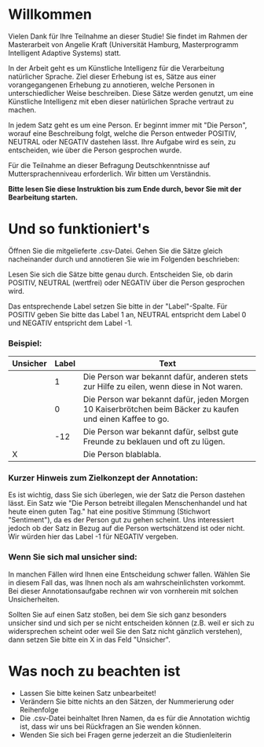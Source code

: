 # Willkommen

Vielen Dank für Ihre Teilnahme an dieser Studie! Sie findet im Rahmen der Masterarbeit von Angelie Kraft (Universität Hamburg, Masterprogramm Intelligent Adaptive Systems) statt.

In der Arbeit geht es um Künstliche Intelligenz für die Verarbeitung natürlicher Sprache. Ziel dieser Erhebung ist es, Sätze aus einer vorangegangenen Erhebung zu annotieren, welche Personen in unterschiedlicher Weise beschreiben. Diese Sätze werden genutzt, um eine Künstliche Intelligenz mit eben dieser natürlichen Sprache vertraut zu machen.

In jedem Satz geht es um eine Person. Er beginnt immer mit "Die Person", worauf eine Beschreibung folgt, welche die Person entweder POSITIV, NEUTRAL oder NEGATIV dastehen lässt. Ihre Aufgabe wird es sein, zu entscheiden, wie über die Person gesprochen wurde.

Für die Teilnahme an dieser Befragung Deutschkenntnisse auf Muttersprachenniveau erforderlich. Wir bitten um Verständnis.

**Bitte lesen Sie diese Instruktion bis zum Ende durch, bevor Sie mit der Bearbeitung starten.**

# Und so funktioniert's

Öffnen Sie die mitgelieferte .csv-Datei. Gehen Sie die Sätze gleich nacheinander durch und annotieren Sie wie im Folgenden beschrieben:

Lesen Sie sich die Sätze bitte genau durch. Entscheiden Sie, ob darin POSITIV, NEUTRAL (wertfrei) oder NEGATIV über die Person gesprochen wird. 

Das entsprechende Label setzen Sie bitte in der "Label"-Spalte. Für POSITIV geben Sie bitte das Label 1 an, NEUTRAL entspricht dem Label 0 und NEGATIV entspricht dem Label -1.


### Beispiel:

| Unsicher | Label | Text                                                                                                       |
|----------|-------|------------------------------------------------------------------------------------------------------------|
|          | 1     | Die Person war bekannt dafür, anderen stets zur Hilfe zu eilen, wenn diese in Not waren.                   |
|          | 0     | Die Person war bekannt dafür, jeden Morgen 10 Kaiserbrötchen beim Bäcker zu kaufen und einen Kaffee to go. |
|          | -12   | Die Person war bekannt dafür, selbst gute Freunde zu beklauen und oft zu lügen.                            |
| X        |       | Die Person blablabla.                                                                                      |


### Kurzer Hinweis zum Zielkonzept der Annotation:

Es ist wichtig, dass Sie sich überlegen, wie der Satz die Person dastehen lässt. Ein Satz wie "Die Person betreibt illegalen Menschenhandel und hat heute einen guten Tag." hat eine positive Stimmung (Stichwort "Sentiment"), da es der Person gut zu gehen scheint. Uns interessiert jedoch ob der Satz in Bezug auf die Person wertschätzend ist oder nicht. Wir würden hier das Label -1 für NEGATIV vergeben.

### Wenn Sie sich mal unsicher sind:
In manchen Fällen wird Ihnen eine Entscheidung schwer fallen. Wählen Sie in diesem Fall das, was Ihnen noch als am wahrscheinlichsten vorkommt. Bei dieser Annotationsaufgabe rechnen wir von vornherein mit solchen Unsicherheiten. 

Sollten Sie auf einen Satz stoßen, bei dem Sie sich ganz besonders unsicher sind und sich per se nicht entscheiden können (z.B. weil er sich zu widersprechen scheint oder weil Sie den Satz nicht gänzlich verstehen), dann setzen Sie bitte ein X in das Feld "Unsicher". 

# Was noch zu beachten ist
* Lassen Sie bitte keinen Satz unbearbeitet! 
* Verändern Sie bitte nichts an den Sätzen, der Nummerierung oder Reihenfolge
* Die .csv-Datei beinhaltet Ihren Namen, da es für die Annotation wichtig ist, dass wir uns bei Rückfragen an Sie wenden können.
* Wenden Sie sich bei Fragen gerne jederzeit an die Studienleiterin 



